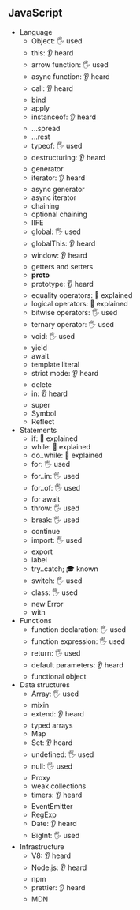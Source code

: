 ## JavaScript

- Language
  - Object: 🖐️ used
  - this: 👂 heard
  - arrow function: 🖐️ used
  - async function: 👂 heard
  - call: 👂 heard
  - bind
  - apply
  - instanceof: 👂 heard
  - ...spread
  - ...rest
  - typeof: 🖐️ used
  - destructuring: 👂 heard
  - generator
  - iterator: 👂 heard
  - async generator
  - async iterator
  - chaining
  - optional chaining
  - IIFE
  - global: 🖐️ used
  - globalThis: 👂 heard
  - window: 👂 heard
  - getters and setters
  - __proto__
  - prototype: 👂 heard
  - equality operators: 🙋 explained
  - logical operators: 🙋 explained
  - bitwise operators: 🖐️ used
  - ternary operator: 🖐️ used
  - void: 🖐️ used
  - yield
  - await
  - template literal
  - strict mode: 👂 heard
  - delete
  - in: 👂 heard
  - super
  - Symbol
  - Reflect
- Statements
  - if: 🙋 explained
  - while: 🙋 explained
  - do..while: 🙋 explained
  - for: 🖐️ used
  - for..in: 🖐️ used
  - for..of: 🖐️ used
  - for await
  - throw: 🖐️ used
  - break: 🖐️ used
  - continue
  - import: 🖐️ used
  - export
  - label
  - try..catch; 🎓 known
  - switch: 🖐️ used
  - class: 🖐️ used
  - new Error
  - with
- Functions
  - function declaration: 🖐️ used
  - function expression: 🖐️ used
  - return: 🖐️ used
  - default parameters: 👂 heard
  - functional object
- Data structures
  - Array: 🖐️ used
  - mixin
  - extend: 👂 heard
  - typed arrays
  - Map
  - Set: 👂 heard
  - undefined: 🖐️ used
  - null: 🖐️ used
  - Proxy
  - weak collections
  - timers: 👂 heard
  - EventEmitter
  - RegExp
  - Date: 👂 heard
  - BigInt: 🖐️ used
- Infrastructure
  - V8: 👂 heard
  - Node.js: 👂 heard
  - npm
  - prettier: 👂 heard
  - MDN

